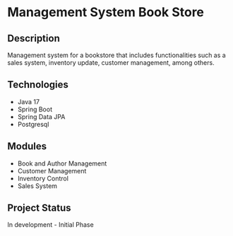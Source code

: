 # Management System Book Store

## Description
Management system for a bookstore that includes functionalities such as a sales system, inventory update, customer management, among others.

## Technologies
- Java 17
- Spring Boot
- Spring Data JPA
- Postgresql

## Modules
- Book and Author Management
- Customer Management
- Inventory Control
- Sales System

## Project Status
In development - Initial Phase
